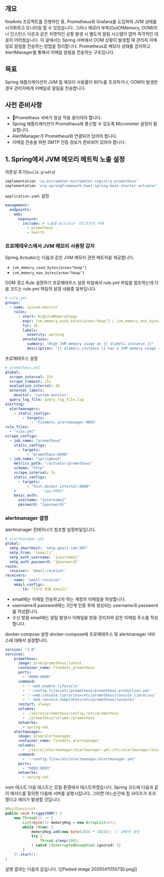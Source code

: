
## 개요
fineAnts 프로젝트를 진행하던 중, Prometheus와 Grafana를 도입하여 JVM 상태를 시각화하고 모니터링 할 수 있었습니다. 그러나 메모리 부족(OutOfMemory, OOM)이나 인스턴스 다운과 같은 치명적인 상황 발생 시 별도의 알림 시스템이 없어 즉각적인 대응이 어려웠습니다.
이 글에서는 Spring 서버에서 OOM 상황이 발생할 때 관리자 이메일로 알림을 전송하는 방법을 정리합니다. Prometheus로 메모리 상태를 감지하고 AlertManager를 통해서 이메일 알림을 전송하는 구조입니다.

## 목표
Spring 애플리케이션의 JVM 힙 메모리 사용률이 90%를 초과하거나, OOM이 발생한 경우 관리자에게 이메일로 알림을 전송합니다.


## 사전 준비사항
- Prometheus 서버가 정상 작동 중이어야 합니다.
- Spring 애플리케이션이 Prometheus와 통신할 수 있도록 Micrometer 설정이 필요합니다.
- AlertManager가 Prometheus와 연결되어 있어야 합니다.
- 이메일 전송을 위한 SMTP 인증 정보가 준비되어 있어야 합니다.

## 1. Spring에서 JVM 메모리 메트릭 노출 설정
의존성 추가(`build.gradle`)
```gradle
implementation 'io.micrometer:micrometer-registry-prometheus'
implementation 'org.springframework.boot:spring-boot-starter-actuator'
```

`application.yaml` 설정
```yaml
management:  
  endpoints:  
    web:  
      exposure:  
        include: # 노출할 Actuator 엔드포인트 목록  
          - prometheus  
          - health  
```


### 프로메테우스에서 JVM 메모리 사용량 감지
Spring Actuator는 다음과 같은 JVM 메모리 관련 메트릭을 제공합니다.
- `jvm_memory_used_bytes{area="heap"}`
- `jvm_memory_max_bytes{area="heap"}`

OOM 경고 Rule 설정하기
프로메테우스 설정 파일에서 rule.yml 파일을 참조하는데 다음 코드는 rule.yml 파일의 설정 내용중 일부입니다.
```yaml
# rule.yml  
groups:  
  - name: system-monitor  
    rules:  
      - alert: HighJvmMemoryUsage  
        expr: jvm_memory_used_bytes{area="heap"} / jvm_memory_max_bytes{area="heap"} > 0.9  
        for: 1m  
        labels:  
          severity: warning  
        annotations:  
          summary: "High JVM memory usage on {{ $labels.instance }}"  
          description: "{{ $labels.instance }} has a JVM memory usage above 90% (current value: {{ $value }})"
```

프로메테우스 설정
```yaml
# prometheus.yml  
global:  
  scrape_interval: 15s  
  scrape_timeout: 15s  
  evaluation_interval: 2m  
  external_labels:  
    monitor: 'system-monitor'  
  query_log_file: query_log_file.log  
alerting:  
  alertmanagers:  
    - static_configs:  
        - targets:  
            - 'fineAnts_alertmanager:9093'  
rule_files:  
  - "rule.yml"  
scrape_configs:  
  - job_name: "prometheus"  
    static_configs:  
      - targets:  
          - "prometheus:9090"  
  - job_name: "springboot"  
    metrics_path: "/actuator/prometheus"  
    scheme: "http"  
    scrape_interval: 5s  
    static_configs:  
      - targets:  
          - "host.docker.internal:8080"  
    #          - "app:8080"
    basic_auth:  
      username: "{username}"
      password: "{password}"
```

### alertmanager 설정
alertmanager 컨테이너가 참조할 설정파일입니다.
```yaml
# alertmanager.yml
global:
  smtp_smarthost: 'smtp.gmail.com:587'
  smtp_from: ‘{email}’
  smtp_auth_username: ‘{username}‘
  smtp_auth_password: ‘{password}’
route:
  receiver: 'email-receiver'
receivers:
  - name: 'email-receiver'
    email_configs:
      - to: ‘{수신 받을 email}’
```
- email에는 이메일 전송하고자 하는 계정의 이메일을 작성합니다.
- username과 password에는 2단계 인증 후에 생성되는 username과 password를 작성합니다.
- 수신 받을 email에는 알림 발생시 이메일을 받을 관리자와 같은 이메일 주소를 작성합니다.

docker-compose 설정
docker-compose에 프로메테우스 및 alertmanager 서비스에 대해서 설정합니다.
```yaml
version: "3.8"  
services:
	prometheus:  
	  image: prom/prometheus:latest  
	  container_name: fineAnts_prometheus  
	  ports:  
	    - "9090:9090"  
	  command:  
	    - '--web.enable-lifecycle'  
	    - '--config.file=/etc/prometheus/prometheus.production.yml'  
	    - '--web.console.libraries=/etc/prometheus/console_libraries'  
	    - '--web.console.templates=/etc/prometheus/consoles'  
	  restart: always  
	  volumes:  
	    - ./secret/prometheus/config:/etc/prometheus  
	    - ./prometheus/volume:/prometheus  
	  networks:  
	    - spring-net
	alertmanager:  
	  image: prom/alertmanager  
	  container_name: fineAnts_alertmanager  
	  volumes:  
	    - ./secret/alertmanager/alertmanager.yml:/etc/alertmanager/alertmanager.yml  
	  command:  
	    - '--config.file=/etc/alertmanager/alertmanager.yml'  
	  ports:  
	    - "9093:9093"  
	  networks:  
	    - spring-net
```


oom 테스트
다음 테스트는 로컬 환경에서 테스트하였습니다. Spring 코드에 다음과 같이 메서드를 정의한 다음에 서버를 실행시킵니다. 그러면 어느순간에 힙 사이즈가 초과했다고 에러가 발생할 것입니다.
```java
@PostConstruct
public void triggerOOM() {
    new Thread(() -> {
        List<byte[]> memoryHog = new ArrayList<>();
        while (true) {
            memoryHog.add(new byte[1024 * 1024]); // 1MB씩 할당
            try {
                Thread.sleep(100);
            } catch (InterruptedException ignored) {}
        }
    }).start();
}

```

실행 결과는 다음과 같습니다.
![[Pasted image 20250411155730.png]]

